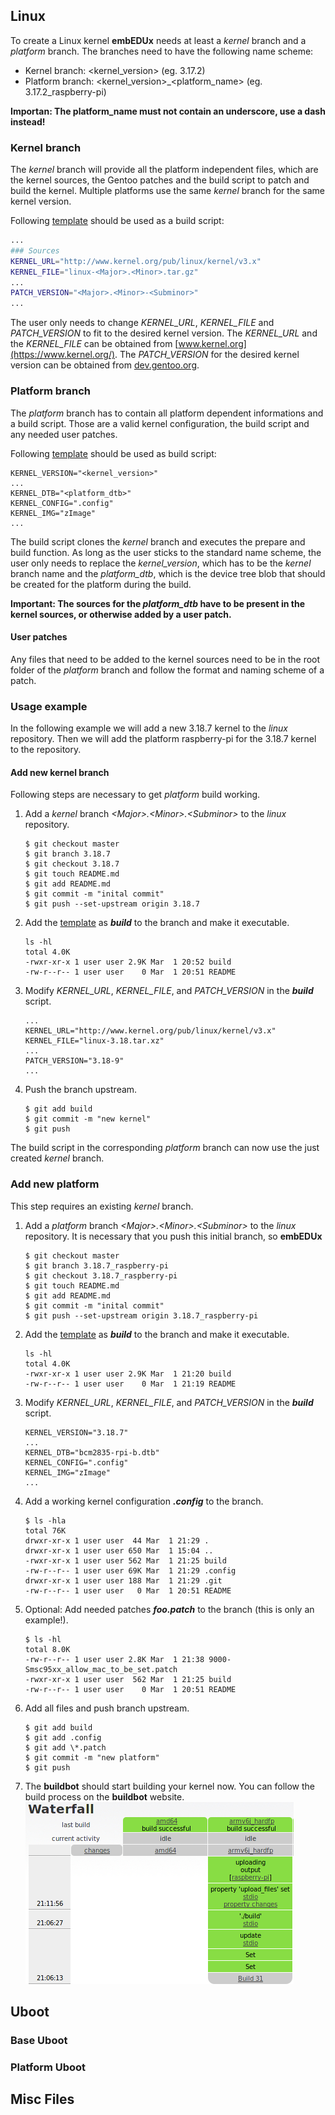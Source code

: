 ## Linux
To create a Linux kernel **embEDUx** needs at least a *kernel* branch and a
*platform* branch. The branches need to have the following name scheme:

* Kernel branch: \<kernel\_version> (eg. 3.17.2)
* Platform branch: \<kernel\_version>\_\<platform\_name\> (eg. 3.17.2_raspberry-pi)

**Importan: The platform\_name must not contain an underscore, use a dash
instead!**


### Kernel branch
The *kernel* branch will provide all the platform independent files, which are
the kernel sources, the Gentoo patches and the build script to patch and build
the kernel. Multiple platforms use the same *kernel* branch for the same kernel
version. 

Following [template](template/kernel-build) should be used as a build script:

```bash
...
### Sources
KERNEL_URL="http://www.kernel.org/pub/linux/kernel/v3.x"
KERNEL_FILE="linux-<Major>.<Minor>.tar.gz"
...
PATCH_VERSION="<Major>.<Minor>-<Subminor>"
...
```

The user only needs to change *KERNEL_URL*, *KERNEL_FILE* and *PATCH_VERSION* to
fit to the desired kernel version. The *KERNEL_URL* and the *KERNEL_FILE* can be
obtained from [www.kernel.org](https://www.kernel.org/). The *PATCH_VERSION* for
the desired kernel version can be obtained from
[dev.gentoo.org](https://dev.gentoo.org/~mpagano/genpatches/tarballs/).

### Platform branch
The *platform* branch has to contain all platform dependent informations and a
build script. Those are a valid kernel configuration, the build script and any
needed user patches.

Following [template](template/platform-build) should be used as build script:

```
KERNEL_VERSION="<kernel_version>"
...
KERNEL_DTB="<platform_dtb>"
KERNEL_CONFIG=".config"
KERNEL_IMG="zImage"
...
```

The build script clones the *kernel* branch and executes the prepare and build
function. As long as the user sticks to the standard name scheme, the user only
needs to replace the *kernel_version*, which has to be the *kernel* branch name
and the *platform_dtb*, which is the device tree blob that should be created
for the platform during the build.

**Important: The sources for the *platform_dtb* have to be present in the kernel
sources, or otherwise added by a user patch.**

#### User patches
Any files that need to be added to the kernel sources need to be in the root
folder of the *platform* branch and follow the format and naming scheme of a
patch.

### Usage example 
In the following example we will add a new 3.18.7 kernel to the *linux*
repository. Then we will add the platform raspberry-pi for the 3.18.7 kernel to
the repository.

#### Add new kernel branch
Following steps are necessary to get *platform* build working.

1. Add a *kernel* branch *\<Major\>.\<Minor\>.\<Subminor\>* to the *linux*
   repository.
   ```
   $ git checkout master
   $ git branch 3.18.7
   $ git checkout 3.18.7
   $ git touch README.md
   $ git add README.md
   $ git commit -m "inital commit"
   $ git push --set-upstream origin 3.18.7
   ```

1. Add the [template](template/kernel_build) as ***build*** to the branch and
   make it executable.
   ```
   ls -hl
   total 4.0K
   -rwxr-xr-x 1 user user 2.9K Mar  1 20:52 build
   -rw-r--r-- 1 user user    0 Mar  1 20:51 README
   ```

1. Modify *KERNEL\_URL*, *KERNEL\_FILE*, and *PATCH\_VERSION* in the ***build***
   script.
   ```
   ...
   KERNEL_URL="http://www.kernel.org/pub/linux/kernel/v3.x"
   KERNEL_FILE="linux-3.18.tar.xz"
   ...
   PATCH_VERSION="3.18-9"
   ...
   ```

1. Push the branch upstream. 
   ```
   $ git add build
   $ git commit -m "new kernel"
   $ git push 
   ```

The build script in the corresponding *platform* branch can now use the just
created  *kernel* branch.

### Add new platform
This step requires an existing *kernel* branch.

1. Add a *platform* branch *\<Major\>.\<Minor\>.\<Subminor\>* to the *linux*
   repository. It is necessary that you push this initial branch, so **embEDUx**
   ```
   $ git checkout master
   $ git branch 3.18.7_raspberry-pi
   $ git checkout 3.18.7_raspberry-pi
   $ git touch README.md
   $ git add README.md
   $ git commit -m "inital commit"
   $ git push --set-upstream origin 3.18.7_raspberry-pi
   ```

1. Add the [template](template/platform_build) as ***build*** to the branch and make
   it executable.
   ```
   ls -hl
   total 4.0K
   -rwxr-xr-x 1 user user 2.9K Mar  1 21:20 build
   -rw-r--r-- 1 user user    0 Mar  1 21:19 README
   ```

1. Modify *KERNEL\_URL*, *KERNEL\_FILE*, and *PATCH\_VERSION* in the ***build***
   script.
   ```
   KERNEL_VERSION="3.18.7"
   ...
   KERNEL_DTB="bcm2835-rpi-b.dtb"
   KERNEL_CONFIG=".config"
   KERNEL_IMG="zImage"
   ...
   ```

1. Add a working kernel configuration ***.config*** to the branch.
   ```
   $ ls -hla
   total 76K
   drwxr-xr-x 1 user user  44 Mar  1 21:29 .
   drwxr-xr-x 1 user user 650 Mar  1 15:04 ..
   -rwxr-xr-x 1 user user 562 Mar  1 21:25 build
   -rw-r--r-- 1 user user 69K Mar  1 21:29 .config
   drwxr-xr-x 1 user user 188 Mar  1 21:29 .git
   -rw-r--r-- 1 user user   0 Mar  1 20:51 README 
   ```

1. Optional: Add needed patches ***foo.patch*** to the branch (this is only an
example!).
   ```
   $ ls -hl
   total 8.0K
   -rw-r--r-- 1 user user 2.8K Mar  1 21:38 9000-Smsc95xx_allow_mac_to_be_set.patch
   -rwxr-xr-x 1 user user  562 Mar  1 21:25 build
   -rw-r--r-- 1 user user    0 Mar  1 20:51 README
   ```

1. Add all files and push branch upstream.
   ```
   $ git add build
   $ git add .config
   $ git add \*.patch
   $ git commit -m "new platform"
   $ git push
   ```

1. The **buildbot** should start building your kernel now. You can follow the
   build process on the **buildbot** website.
   ![Buildbot done](img/buildbot_done.png)
## Uboot


### Base Uboot
### Platform Uboot

## Misc Files

